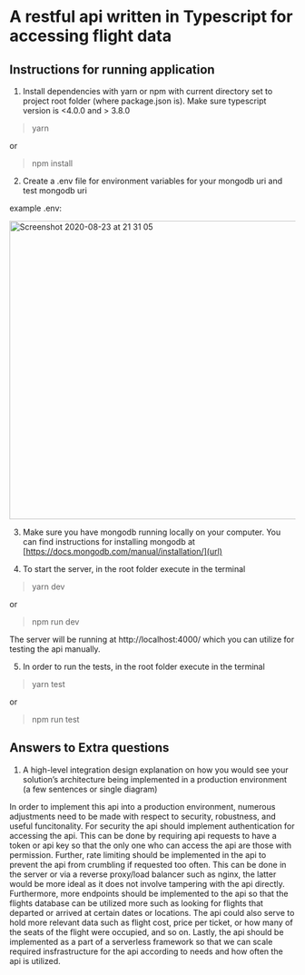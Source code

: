# A restful api written in Typescript for accessing flight data



## Instructions for running application
1. Install dependencies with yarn or npm with current directory set to project root folder (where package.json is). Make sure typescript version is <4.0.0 and > 3.8.0
> yarn

or

> npm install

2. Create a .env file for environment variables for your mongodb uri and test mongodb uri

example .env:

<img width="526" alt="Screenshot 2020-08-23 at 21 31 05" src="https://user-images.githubusercontent.com/46464571/90980885-2d818f80-e588-11ea-98bb-43f8d0ade195.png">

3. Make sure you have mongodb running locally on your computer. You can find instructions for installing mongodb at [https://docs.mongodb.com/manual/installation/](url)

4. To start the server, in the root folder execute in the terminal

> yarn dev

or

> npm run dev

The server will be running at http://localhost:4000/ which you can utilize for testing the api manually.

5. In order to run the tests, in the root folder execute in the terminal

> yarn test

or

> npm run test

## Answers to Extra questions

1. A high-level integration design explanation on how you would see your solution’s architecture
being implemented in a production environment (a few sentences or single diagram)

In order to implement this api into a production environment, numerous adjustments need to be made with respect to security, robustness, and useful funcitonality. For security  the api should implement authentication for accessing the api. This can be done by requiring api requests to have a token or api key so that the only one who can access the api are those with permission. Further, rate limiting should be implemented in the api to prevent the api from crumbling if requested too often. This can be done in the server or via a reverse proxy/load balancer such as nginx, the latter would be more ideal as it does not involve tampering with the api directly. Furthermore, more endpoints should be implemented to the api so that the flights database can be utilized more such as looking for flights that departed or arrived at certain dates or locations. The api could also serve to hold more relevant data such as flight cost, price per ticket, or how many of the seats of the flight were occupied, and so on. Lastly, the api should be implemented as a part of a serverless framework so that we can scale required insfrastructure for the api according to needs and how often the api is utilized.

